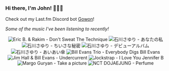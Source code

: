 ### Hi there, I'm John! 🏄🏻‍♂️

Check out my Last.fm Discord bot [Gowon](http://gowon.ca)!

_Some of the music I've been listening to recently!_


<!-- lastfm -->
<p align="center"><img src="https://lastfm.freetls.fastly.net/i/u/64s/f4082677814e4516a8a6a360eef24df0.jpg" title="Eric B. & Rakim - Don't Sweat The Technique"> <img src="https://lastfm.freetls.fastly.net/i/u/64s/636d0ddcb7d1d60d566fcce8c88b2abf.png" title="石川さゆり - あなたの私"> <img src="https://lastfm.freetls.fastly.net/i/u/64s/cdc4808092735642327177d417508e1c.png" title="石川さゆり - ちいさな秘密"> <img src="https://lastfm.freetls.fastly.net/i/u/64s/fbf55ee3580ffb5a23951c62fdef72fb.png" title="石川さゆり - デビューアルバム"> <img src="https://lastfm.freetls.fastly.net/i/u/64s/87ffb7f3b6f42bd09e1e3da32982642d.jpg" title="石川さゆり - あいあい傘"> <img src="https://lastfm.freetls.fastly.net/i/u/64s/fd10e0a7e6214f3fcf97fb4f6805d204.jpg" title="Bill Evans Trio - Everybody Digs Bill Evans"> <img src="https://lastfm.freetls.fastly.net/i/u/64s/683fc6f770e4bdbddcfa02b5da745eb2.jpg" title="Jim Hall & Bill Evans - Undercurrent"> <img src="https://lastfm.freetls.fastly.net/i/u/64s/9e3123c042fb257fe1851e25400203af.png" title="Jockstrap - I Love You Jennifer B"> <img src="https://lastfm.freetls.fastly.net/i/u/64s/5ede52fb30fe2e9a9ed2e7cd55e85e27.jpg" title="Margo Guryan - Take a picture"> <img src="https://lastfm.freetls.fastly.net/i/u/64s/0b45b3cd51032398abc80613b3fe2e8e.jpg" title="NCT DOJAEJUNG - Perfume"> </p>
